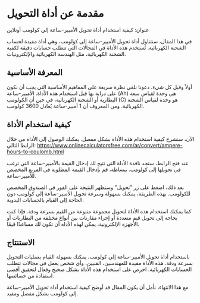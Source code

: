 مقدمة عن أداة التحويل
=====================

عنوان: كيفية استخدام أداة تحويل الأمبير-ساعة إلى كولومب أونلاين

في هذا المقال، سنتناول أداة تحويل الأمبير-ساعة إلى كولومب، وهي أداة مفيدة لحساب الشحنة الكهربائية. تُستخدم هذه الأداة في المجالات التي تتطلب حسابات دقيقة لكمية الشحنة الكهربائية، مثل الهندسة الكهربائية والإلكترونيات.

 المعرفة الأساسية 
------------------

أولاً وقبل كل شيء، دعونا نلقي نظرة سريعة على المفاهيم الأساسية التي يجب أن نكون على دراية بها قبل استخدام هذه الأداة. الأمبير-ساعة (Ah) هي وحدة لقياس سعة البطارية أو الشحنة الكهربائية، في حين أن الكولومب (C) هو وحدة لقياس الشحنة الكهربائية. ومن المعروف أن 1 أمبير-ساعة يُعادل 3600 كولومب.

 كيفية استخدام الأداة 
----------------------

الآن، سنشرح كيفية استخدام هذه الأداة بشكل مفصل. يمكنك الوصول إلى الأداة من خلال الرابط التالي: <https://www.onlinecalculatorsfree.com/ar/convert/ampere-hours-to-coulomb.html>

عند فتح الرابط، ستجد نافذة الأداة التي تتيح لك إدخال القيمة بالأمبير-ساعة التي ترغب في تحويلها إلى كولومب. ببساطة، قم بإدخال القيمة المطلوبة في المربع المخصص للأمبير-ساعة.

بعد ذلك، اضغط على زر "تحويل" وستظهر النتيجة على الفور في الصندوق المخصص للكولومب. بهذه الطريقة، يمكنك بسهولة وسرعة تحويل الأمبير-ساعة إلى كولومب دون الحاجة إلى القيام بالحسابات اليدوية.

كما يمكنك استخدام هذه الأداة لتحويل مجموعة متنوعة من القيم بسرعة ودقة. فإذا كنت بحاجة إلى تحويل قيم متعددة أو إجراء مقارنات بين أنواع مختلفة من البطاريات أو الأجهزة الإلكترونية، يمكن لهذه الأداة أن تكون لك مساعدًا قيمًا.

 الاستنتاج 
-----------

باستخدام أداة تحويل الأمبير-ساعة إلى كولومب، يمكنك بسهولة القيام بعمليات التحويل بسرعة ودقة. هذه الأداة مفيدة للمهندسين، الفنيين، وأي شخص يعمل في مجالات تتطلب الحسابات الكهربائية. احرص على استخدام هذه الأداة بشكل صحيح وفعال لتحقيق أقصى استفادة من خصائصها.

مع هذا الانتهاء، نأمل أن يكون المقال قد أوضح كيفية استخدام أداة تحويل الأمبير-ساعة إلى كولومب بشكل مفصل ومفيد.